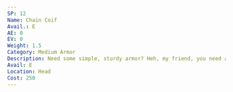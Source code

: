 ```yaml
---
SP: 12
Name: Chain Coif
Avail.: E
AE: 0
EV: 0
Weight: 1.5
Category: Medium Armor
Description: Need some simple, sturdy armor? Heh, my friend, you need a chain coif. Just a fancy term for a hood made of chain mail. It’ll stop sword blows and cushion against hammer blows and such. Some people use it as full armor, some wear one under a helmet. Either way it’s good stuff.
Avail: E
Location: Head
Cost: 250
---
```

